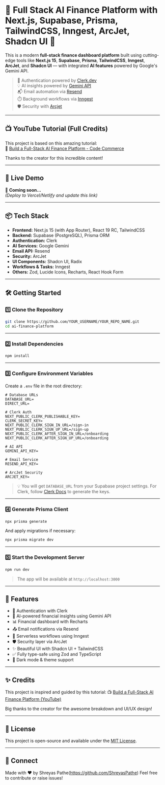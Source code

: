 # 💸 Full Stack AI Finance Platform with Next.js, Supabase, Prisma, TailwindCSS, Inngest, ArcJet, Shadcn UI 🚀

This is a modern **full-stack finance dashboard platform** built using cutting-edge tools like **Next.js 15**, **Supabase**, **Prisma**, **TailwindCSS**, **Inngest**, **ArcJet**, and **Shadcn UI** — with integrated **AI features** powered by Google's Gemini API.

> 🔐 Authentication powered by [Clerk.dev](https://clerk.dev/)  
> 💡 AI insights powered by [Gemini API](https://ai.google.dev)  
> 📬 Email automation via [Resend](https://resend.com/)  
> ⏱️ Background workflows via [Inngest](https://www.inngest.com/)  
> 🛡️ Security with [Arcjet](https://arcjet.com/)

---

## 📺 YouTube Tutorial (Full Credits)

This project is based on this amazing tutorial:  
🎥 [Build a Full-Stack AI Finance Platform - Code Commerce](https://www.youtube.com/watch?v=egS6fnZAdzk&t=35s)

Thanks to the creator for this incredible content!

---

## 🔗 Live Demo

🚧 **Coming soon...**  
*(Deploy to Vercel/Netlify and update this link)*

---

## 📦 Tech Stack

- **Frontend:** Next.js 15 (with App Router), React 19 RC, TailwindCSS
- **Backend:** Supabase (PostgreSQL), Prisma ORM
- **Authentication:** Clerk
- **AI Services:** Google Gemini
- **Email API:** Resend
- **Security:** ArcJet
- **UI Components:** Shadcn UI, Radix
- **Workflows & Tasks:** Inngest
- **Others:** Zod, Lucide Icons, Recharts, React Hook Form

---

## 🛠️ Getting Started

### 1️⃣ Clone the Repository

```bash
git clone https://github.com/YOUR_USERNAME/YOUR_REPO_NAME.git
cd ai-finance-platform
````

---

### 2️⃣ Install Dependencies

```bash
npm install
```

---

### 3️⃣ Configure Environment Variables

Create a `.env` file in the root directory:

```env
# Database URLs
DATABASE_URL=
DIRECT_URL=

# Clerk Auth
NEXT_PUBLIC_CLERK_PUBLISHABLE_KEY=
CLERK_SECRET_KEY=
NEXT_PUBLIC_CLERK_SIGN_IN_URL=/sign-in
NEXT_PUBLIC_CLERK_SIGN_UP_URL=/sign-up
NEXT_PUBLIC_CLERK_AFTER_SIGN_IN_URL=/onboarding
NEXT_PUBLIC_CLERK_AFTER_SIGN_UP_URL=/onboarding

# AI API
GEMINI_API_KEY=

# Email Service
RESEND_API_KEY=

# ArcJet Security
ARCJET_KEY=
```

> 💡 You will get `DATABASE_URL` from your Supabase project settings.
> For Clerk, follow [Clerk Docs](https://clerk.dev/docs) to generate the keys.

---

### 4️⃣ Generate Prisma Client

```bash
npx prisma generate
```

And apply migrations if necessary:

```bash
npx prisma migrate dev
```

---

### 5️⃣ Start the Development Server

```bash
npm run dev
```

> The app will be available at `http://localhost:3000`

---

## 🧠 Features

* 🔐 Authentication with Clerk
* 💬 AI-powered financial insights using Gemini API
* 📊 Financial dashboard with Recharts
* 📤 Email notifications via Resend
* 🔄 Serverless workflows using Inngest
* 🛡️ Security layer via ArcJet
* ✨ Beautiful UI with Shadcn UI + TailwindCSS
* ✅ Fully type-safe using Zod and TypeScript
* 🌙 Dark mode & theme support

---

## ✨ Credits

This project is inspired and guided by this tutorial:
📺 [Build a Full-Stack AI Finance Platform (YouTube)](https://www.youtube.com/watch?v=egS6fnZAdzk&t=35s)

Big thanks to the creator for the awesome breakdown and UI/UX design!

---

## 📜 License

This project is open-source and available under the [MIT License](LICENSE).

---

## 🤝 Connect

Made with ❤️ by Shreyas Pathe(https://github.com/ShreyasPathe)
Feel free to contribute or raise issues!

```
